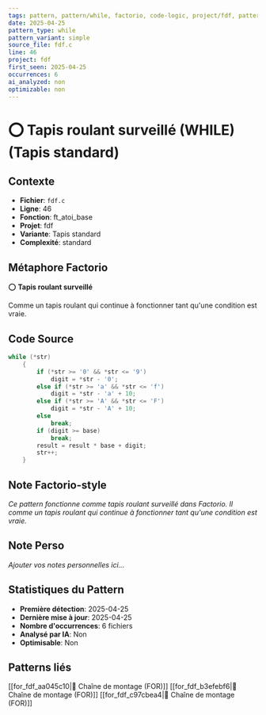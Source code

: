 ```yaml
---
tags: pattern, pattern/while, factorio, code-logic, project/fdf, pattern/variant/simple
date: 2025-04-25
pattern_type: while
pattern_variant: simple
source_file: fdf.c
line: 46
project: fdf
first_seen: 2025-04-25
occurrences: 6
ai_analyzed: non
optimizable: non
---
```


# ⭕ Tapis roulant surveillé (WHILE) (Tapis standard)

## Contexte
- **Fichier**: `fdf.c`
- **Ligne**: 46
- **Fonction**: ft_atoi_base
- **Projet**: fdf
- **Variante**: Tapis standard
- **Complexité**: standard

## Métaphore Factorio
⭕ **Tapis roulant surveillé**

Comme un tapis roulant qui continue à fonctionner tant qu'une condition est vraie.

## Code Source
```c
while (*str)
	{
		if (*str >= '0' && *str <= '9')
			digit = *str - '0';
		else if (*str >= 'a' && *str <= 'f')
			digit = *str - 'a' + 10;
		else if (*str >= 'A' && *str <= 'F')
			digit = *str - 'A' + 10;
		else
			break;
		if (digit >= base)
			break;
		result = result * base + digit;
		str++;
	}
```

## Note Factorio-style
*Ce pattern fonctionne comme tapis roulant surveillé dans Factorio. Il comme un tapis roulant qui continue à fonctionner tant qu'une condition est vraie.*

## Note Perso
*Ajouter vos notes personnelles ici...*

## Statistiques du Pattern
- **Première détection**: 2025-04-25
- **Dernière mise à jour**: 2025-04-25
- **Nombre d'occurrences**: 6 fichiers
- **Analysé par IA**: Non
- **Optimisable**: Non

## Patterns liés
[[for_fdf_aa045c10|🔄 Chaîne de montage (FOR)]]
[[for_fdf_b3efebf6|🔄 Chaîne de montage (FOR)]]
[[for_fdf_c97cbea4|🔄 Chaîne de montage (FOR)]]
